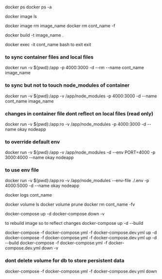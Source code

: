  docker ps
 docker ps -a

 docker image ls

 docker image rm image_name
 docker rm cont_name -f

 docker build -t image_name .

 docker exec -it cont_name bash
 to exit exit

### to sync container files and local files 
 docker run -v ${pwd}:/app -p 4000:3000 -d --rm --name cont_name image_name

### to sync but not to touch node_modules of container
 docker run -v ${pwd}:/app -v /app/node_modules -p 4000:3000 -d --name cont_name image_name

### changes in container file dont reflect on local files (read only)
docker run -v ${pwd}:/app:ro -v /app/node_modules -p 4000:3000 -d --name okay nodeapp

### to override default env 
docker run -v ${pwd}:/app -v /app/node_modules -d --env PORT=4000 -p 3000:4000 --name okay nodeapp

### to use env file
docker run -v ${pwd}:/app:ro -v /app/node_modules --env-file ./.env -p 4000:5000 -d --name okay nodeapp

docker logs cont_name

docker volume ls
docker volume prune
docker rm cont_name -fv

docker-compose up -d
docker-compose down -v

to rebuild image so to reflect changes
docker-compose up -d --build

docker-compose -f docker-compose.yml -f docker-compose.dev.yml up -d
docker-compose -f docker-compose.yml -f docker-compose.dev.yml up -d --build
docker-compose -f docker-compose.yml -f docker-compose.dev.yml down -v

### dont delete volume for db to store persistent data
docker-compose -f docker-compose.yml -f docker-compose.dev.yml down